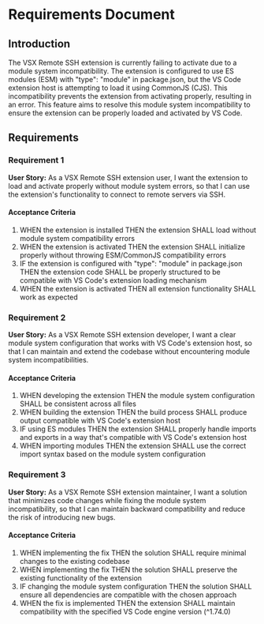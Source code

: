 # Requirements Document

## Introduction

The VSX Remote SSH extension is currently failing to activate due to a module system incompatibility. The extension is configured to use ES modules (ESM) with "type": "module" in package.json, but the VS Code extension host is attempting to load it using CommonJS (CJS). This incompatibility prevents the extension from activating properly, resulting in an error. This feature aims to resolve this module system incompatibility to ensure the extension can be properly loaded and activated by VS Code.

## Requirements

### Requirement 1

**User Story:** As a VSX Remote SSH extension user, I want the extension to load and activate properly without module system errors, so that I can use the extension's functionality to connect to remote servers via SSH.

#### Acceptance Criteria

1. WHEN the extension is installed THEN the extension SHALL load without module system compatibility errors
2. WHEN the extension is activated THEN the extension SHALL initialize properly without throwing ESM/CommonJS compatibility errors
3. IF the extension is configured with "type": "module" in package.json THEN the extension code SHALL be properly structured to be compatible with VS Code's extension loading mechanism
4. WHEN the extension is activated THEN all extension functionality SHALL work as expected

### Requirement 2

**User Story:** As a VSX Remote SSH extension developer, I want a clear module system configuration that works with VS Code's extension host, so that I can maintain and extend the codebase without encountering module system incompatibilities.

#### Acceptance Criteria

1. WHEN developing the extension THEN the module system configuration SHALL be consistent across all files
2. WHEN building the extension THEN the build process SHALL produce output compatible with VS Code's extension host
3. IF using ES modules THEN the extension SHALL properly handle imports and exports in a way that's compatible with VS Code's extension host
4. WHEN importing modules THEN the extension SHALL use the correct import syntax based on the module system configuration

### Requirement 3

**User Story:** As a VSX Remote SSH extension maintainer, I want a solution that minimizes code changes while fixing the module system incompatibility, so that I can maintain backward compatibility and reduce the risk of introducing new bugs.

#### Acceptance Criteria

1. WHEN implementing the fix THEN the solution SHALL require minimal changes to the existing codebase
2. WHEN implementing the fix THEN the solution SHALL preserve the existing functionality of the extension
3. IF changing the module system configuration THEN the solution SHALL ensure all dependencies are compatible with the chosen approach
4. WHEN the fix is implemented THEN the extension SHALL maintain compatibility with the specified VS Code engine version (^1.74.0)